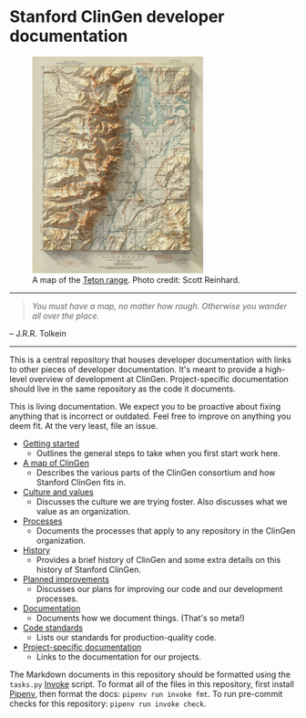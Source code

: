 # Stanford ClinGen developer documentation

<figure>
    <img width="300px" src="./img/scott-reinhard-grand-teton-map.jpg" alt="A map of the Teton range"/>
    <figcaption>A map of the <a href="https://en.wikipedia.org/wiki/Teton_Range">Teton range</a>. Photo credit: Scott Reinhard.</figcaption>
</figure>

______________________________________________________________________

> *You must have a map, no matter how rough. Otherwise you wander all over the
> place.*

– J.R.R. Tolkein

______________________________________________________________________

This is a central repository that houses developer documentation with links to
other pieces of developer documentation. It's meant to provide a high-level
overview of development at ClinGen. Project-specific documentation should live
in the same repository as the code it documents.

This is living documentation. We expect you to be proactive about fixing
anything that is incorrect or outdated. Feel free to improve on anything you
deem fit. At the very least, file an issue.

- [Getting started](./doc/getting-started.md)
  - Outlines the general steps to take when you first start work here.
- [A map of ClinGen](./doc/a-map-of-clingen.md)
  - Describes the various parts of the ClinGen consortium and how Stanford
    ClinGen fits in.
- [Culture and values](./doc/culture-and-values.md)
  - Discusses the culture we are trying foster. Also discusses what we value as
    an organization.
- [Processes](./doc/processes.md)
  - Documents the processes that apply to any repository in the ClinGen
    organization.
- [History](./doc/history.md)
  - Provides a brief history of ClinGen and some extra details on this history
    of Stanford ClinGen.
- [Planned improvements](./doc/planned-improvements.md)
  - Discusses our plans for improving our code and our development processes.
- [Documentation](./doc/documentation.md)
  - Documents how we document things. (That's so meta!)
- [Code standards](./doc/code-standards.md)
  - Lists our standards for production-quality code.
- [Project-specific documentation](./doc/project-specific-documentation.md)
  - Links to the documentation for our projects.

The Markdown documents in this repository should be formatted using the
`tasks.py` [Invoke](https://www.pyinvoke.org/) script. To format all of the
files in this repository, first install
[Pipenv](https://pipenv.pypa.io/en/latest/), then format the docs:
`pipenv run invoke fmt`. To run pre-commit checks for this repository:
`pipenv run invoke check`.
